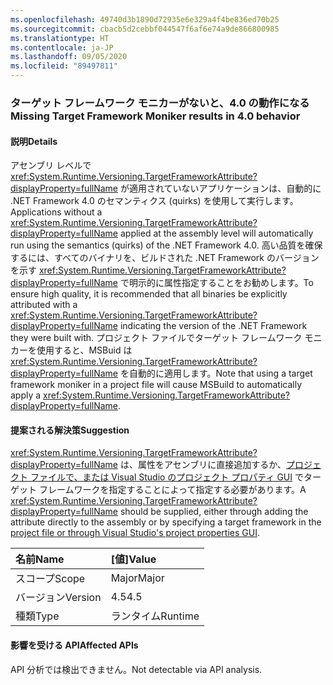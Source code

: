 ```yaml
---
ms.openlocfilehash: 49740d3b1890d72935e6e329a4f4be836ed70b25
ms.sourcegitcommit: cbacb5d2cebbf044547f6af6e74a9de866800985
ms.translationtype: HT
ms.contentlocale: ja-JP
ms.lasthandoff: 09/05/2020
ms.locfileid: "89497811"
---
```

### <a name="missing-target-framework-moniker-results-in-40-behavior"></a><span data-ttu-id="ced79-101">ターゲット フレームワーク モニカーがないと、4.0 の動作になる</span><span class="sxs-lookup"><span data-stu-id="ced79-101">Missing Target Framework Moniker results in 4.0 behavior</span></span>

#### <a name="details"></a><span data-ttu-id="ced79-102">説明</span><span class="sxs-lookup"><span data-stu-id="ced79-102">Details</span></span>

<span data-ttu-id="ced79-103">アセンブリ レベルで <xref:System.Runtime.Versioning.TargetFrameworkAttribute?displayProperty=fullName> が適用されていないアプリケーションは、自動的に .NET Framework 4.0 のセマンティクス (quirks) を使用して実行します。</span><span class="sxs-lookup"><span data-stu-id="ced79-103">Applications without a <xref:System.Runtime.Versioning.TargetFrameworkAttribute?displayProperty=fullName> applied at the assembly level will automatically run using the semantics (quirks) of the .NET Framework 4.0.</span></span> <span data-ttu-id="ced79-104">高い品質を確保するには、すべてのバイナリを、ビルドされた .NET Framework のバージョンを示す <xref:System.Runtime.Versioning.TargetFrameworkAttribute?displayProperty=fullName> で明示的に属性指定することをお勧めします。</span><span class="sxs-lookup"><span data-stu-id="ced79-104">To ensure high quality, it is recommended that all binaries be explicitly attributed with a <xref:System.Runtime.Versioning.TargetFrameworkAttribute?displayProperty=fullName> indicating the version of the .NET Framework they were built with.</span></span> <span data-ttu-id="ced79-105">プロジェクト ファイルでターゲット フレームワーク モニカーを使用すると、MSBuid は <xref:System.Runtime.Versioning.TargetFrameworkAttribute?displayProperty=fullName> を自動的に適用します。</span><span class="sxs-lookup"><span data-stu-id="ced79-105">Note that using a target framework moniker in a project file will cause MSBuild to automatically apply a <xref:System.Runtime.Versioning.TargetFrameworkAttribute?displayProperty=fullName>.</span></span>

#### <a name="suggestion"></a><span data-ttu-id="ced79-106">提案される解決策</span><span class="sxs-lookup"><span data-stu-id="ced79-106">Suggestion</span></span>

<span data-ttu-id="ced79-107"><xref:System.Runtime.Versioning.TargetFrameworkAttribute?displayProperty=fullName> は、属性をアセンブリに直接追加するか、[プロジェクト ファイルで、または Visual Studio のプロジェクト プロパティ GUI](https://devblogs.microsoft.com/visualstudio/visual-studio-managed-multi-targeting-part-1-concepts-target-framework-moniker-target-framework/) でターゲット フレームワークを指定することによって指定する必要があります。</span><span class="sxs-lookup"><span data-stu-id="ced79-107">A <xref:System.Runtime.Versioning.TargetFrameworkAttribute?displayProperty=fullName> should be supplied, either through adding the attribute directly to the assembly or by specifying a target framework in the [project file or through Visual Studio's project properties GUI](https://devblogs.microsoft.com/visualstudio/visual-studio-managed-multi-targeting-part-1-concepts-target-framework-moniker-target-framework/).</span></span>

| <span data-ttu-id="ced79-108">名前</span><span class="sxs-lookup"><span data-stu-id="ced79-108">Name</span></span>    | <span data-ttu-id="ced79-109">[値]</span><span class="sxs-lookup"><span data-stu-id="ced79-109">Value</span></span>       |
|:--------|:------------|
| <span data-ttu-id="ced79-110">スコープ</span><span class="sxs-lookup"><span data-stu-id="ced79-110">Scope</span></span>   |<span data-ttu-id="ced79-111">Major</span><span class="sxs-lookup"><span data-stu-id="ced79-111">Major</span></span>|
|<span data-ttu-id="ced79-112">バージョン</span><span class="sxs-lookup"><span data-stu-id="ced79-112">Version</span></span>|<span data-ttu-id="ced79-113">4.5</span><span class="sxs-lookup"><span data-stu-id="ced79-113">4.5</span></span>|
|<span data-ttu-id="ced79-114">種類</span><span class="sxs-lookup"><span data-stu-id="ced79-114">Type</span></span>|<span data-ttu-id="ced79-115">ランタイム</span><span class="sxs-lookup"><span data-stu-id="ced79-115">Runtime</span></span>|

#### <a name="affected-apis"></a><span data-ttu-id="ced79-116">影響を受ける API</span><span class="sxs-lookup"><span data-stu-id="ced79-116">Affected APIs</span></span>

<span data-ttu-id="ced79-117">API 分析では検出できません。</span><span class="sxs-lookup"><span data-stu-id="ced79-117">Not detectable via API analysis.</span></span>

<!--

#### Affected APIs

Not detectable via API analysis.

-->

